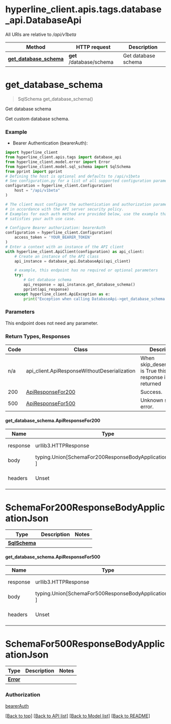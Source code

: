 <a id="__pageTop"></a>
# hyperline_client.apis.tags.database_api.DatabaseApi

All URIs are relative to */api/v1beta*

Method | HTTP request | Description
------------- | ------------- | -------------
[**get_database_schema**](#get_database_schema) | **get** /database/schema | Get database schema

# **get_database_schema**
<a id="get_database_schema"></a>
> SqlSchema get_database_schema()

Get database schema

Get custom database schema.

### Example

* Bearer Authentication (bearerAuth):
```python
import hyperline_client
from hyperline_client.apis.tags import database_api
from hyperline_client.model.error import Error
from hyperline_client.model.sql_schema import SqlSchema
from pprint import pprint
# Defining the host is optional and defaults to /api/v1beta
# See configuration.py for a list of all supported configuration parameters.
configuration = hyperline_client.Configuration(
    host = "/api/v1beta"
)

# The client must configure the authentication and authorization parameters
# in accordance with the API server security policy.
# Examples for each auth method are provided below, use the example that
# satisfies your auth use case.

# Configure Bearer authorization: bearerAuth
configuration = hyperline_client.Configuration(
    access_token = 'YOUR_BEARER_TOKEN'
)
# Enter a context with an instance of the API client
with hyperline_client.ApiClient(configuration) as api_client:
    # Create an instance of the API class
    api_instance = database_api.DatabaseApi(api_client)

    # example, this endpoint has no required or optional parameters
    try:
        # Get database schema
        api_response = api_instance.get_database_schema()
        pprint(api_response)
    except hyperline_client.ApiException as e:
        print("Exception when calling DatabaseApi->get_database_schema: %s\n" % e)
```
### Parameters
This endpoint does not need any parameter.

### Return Types, Responses

Code | Class | Description
------------- | ------------- | -------------
n/a | api_client.ApiResponseWithoutDeserialization | When skip_deserialization is True this response is returned
200 | [ApiResponseFor200](#get_database_schema.ApiResponseFor200) | Success.
500 | [ApiResponseFor500](#get_database_schema.ApiResponseFor500) | Unknown server error.

#### get_database_schema.ApiResponseFor200
Name | Type | Description  | Notes
------------- | ------------- | ------------- | -------------
response | urllib3.HTTPResponse | Raw response |
body | typing.Union[SchemaFor200ResponseBodyApplicationJson, ] |  |
headers | Unset | headers were not defined |

# SchemaFor200ResponseBodyApplicationJson
Type | Description  | Notes
------------- | ------------- | -------------
[**SqlSchema**](../../models/SqlSchema.md) |  | 


#### get_database_schema.ApiResponseFor500
Name | Type | Description  | Notes
------------- | ------------- | ------------- | -------------
response | urllib3.HTTPResponse | Raw response |
body | typing.Union[SchemaFor500ResponseBodyApplicationJson, ] |  |
headers | Unset | headers were not defined |

# SchemaFor500ResponseBodyApplicationJson
Type | Description  | Notes
------------- | ------------- | -------------
[**Error**](../../models/Error.md) |  | 


### Authorization

[bearerAuth](../../../README.md#bearerAuth)

[[Back to top]](#__pageTop) [[Back to API list]](../../../README.md#documentation-for-api-endpoints) [[Back to Model list]](../../../README.md#documentation-for-models) [[Back to README]](../../../README.md)

